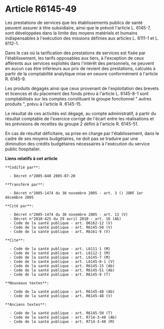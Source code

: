 # Article R6145-49

Les prestations de services que les établissements publics de santé peuvent assurer à titre subsidiaire, ainsi que le prévoit
l'article L. 6145-7, sont développées dans la limite des moyens matériels et humains indispensables à l'exécution des
missions définies aux articles L. 6111-1 et L. 6112-1.

Dans le cas où la tarification des prestations de services est fixée par l'établissement, les tarifs opposables aux tiers, à
l'exception de ceux afférents aux services exploités dans l'intérêt des personnels, ne peuvent en aucun cas être inférieurs
aux prix de revient des prestations, calculés à partir de la comptabilité analytique mise en oeuvre conformément à l'article
R. 6145-9.

Les produits dégagés ainsi que ceux provenant de l'exploitation des brevets et licences et du placement des fonds prévu à
l'article L. 6145-8-1 sont comptabilisés sur les comptes constituant le groupe fonctionnel " autres produits ", prévu à
l'article R. 6145-15.

Le résultat de ces activités est dégagé, au compte administratif, à partir du résultat comptable de l'exercice corrigé de
l'écart entre les réalisations et les prévisions de recettes du groupe 2 défini à l'article R. 6145-51.

En cas de résultat déficitaire, sa prise en charge par l'établissement, dans le cadre de ses moyens budgétaires, ne doit pas
se traduire par une diminution des crédits budgétaires nécessaires à l'exécution du service public hospitalier.

**Liens relatifs à cet article**

	**Codifié par**:

	  - Décret n°2005-840 2005-07-20

	**Transféré par**:

	  - Décret n°2005-1474 du 30 novembre 2005 - art. 3 () JORF 1er décembre 2005

	**Cité par**:

	  - Décret n°2005-1474 du 30 novembre 2005 - art. 13 (V)
	  - Décret n°2010-425 du 29 avril 2010 - art. 16 (Ab)
	  - Code de la santé publique - art. D6162-12 (V)
	  - Code de la santé publique - art. R6145-50 (V)
	  - Code de la santé publique - art. R6161-9 (V)

	**Cite**:

	  - Code de la santé publique - art. L6111-1 (M)
	  - Code de la santé publique - art. L6112-1 (M)
	  - Code de la santé publique - art. L6145-7 (M)
	  - Code de la santé publique - art. L6145-8-1 (V)
	  - Code de la santé publique - art. R6145-15 (Ab)
	  - Code de la santé publique - art. R6145-51 (Ab)
	  - Code de la santé publique - art. R6145-9 (T)

	**Nouveaux textes**:

	  - Code de la santé publique - art. R6145-48 (Ab)
	  - Code de la santé publique - art. R6145-48 (V)

	**Anciens textes**:

	  - Code de la santé publique - art. R6145-50 (T)
	  - Code de la santé publique - art. R714-3-48 (Ab)
	  - Code de la santé publique - art. R714-3-48 (M)
